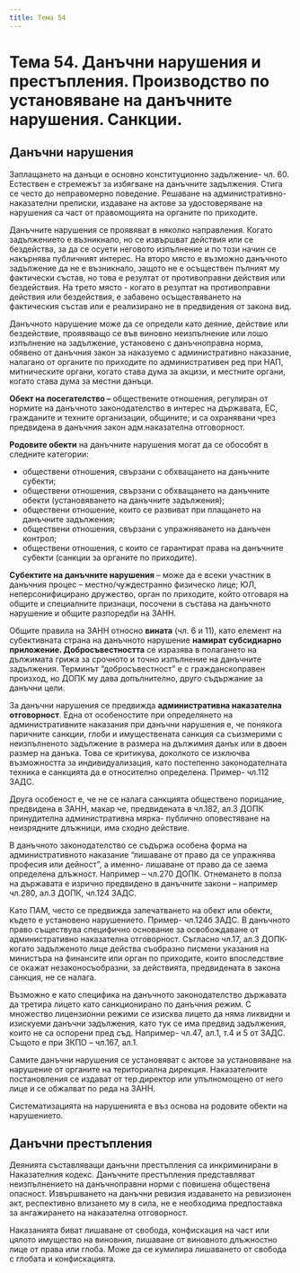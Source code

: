 ```yaml
---
title: Тема 54
---
```


# **Тема 54. Данъчни нарушения и престъпления. Производство по установяване на данъчните нарушения. Санкции.**
## Данъчни нарушения
Заплащането на данъци е основно конституционно задължение- чл. 60. Естествен е стремежът за избягване на данъчните задължения.  Стига се често до неправомерно поведение. Решаване на административно-наказателни преписки, издаване на актове за удостоверяване на нарушения са част от правомощията на органите по приходите. 

Данъчните нарушения се проявяват в няколко направления. Когато задължението е възникнало, но се извършват действия или се бездейства, за да се осуети неговото изпълнение и по този начин се накърнява публичният интерес. На второ място е възможно данъчното задължение да не е възникнало, защото не е осъществен пълният му фактически състав, но това е резултат от противоправни действия или бездействия. На трето място - когато в резултат на противоправни действия или бездействия, е забавено осъществяването на фактическия състав или е реализирано не в предвидения от закона вид. 

Данъчното нарушение може да се определи като деяние, действие или бездействие, проявяващо се във виновно неизпълнение или лошо изпълнение на задължение, установено с данъчноправна норма, обявено от данъчния закон за наказуемо с административно наказание, налагано от органите по приходите по административен ред при НАП, митническите органи, когато става дума за акцизи, и местните органи, когато става дума за местни данъци.

**Обект на посегателство –** обществените отношения, регулиран от нормите на данъчното законодателство в интерес на държавата, ЕС, гражданите и техните организации, общините; и са охранявани чрез предвидена в данъчния закон адм.наказателна отговорност. 

**Родовите обекти** на данъчните нарушения могат да се обособят в следните категории:

- обществени отношения, свързани с обхващането на данъчните субекти; 
- обществени отношения, свързани с обхващането на данъчните обекти (установяването на данъчните задължения); 
- обществени отношение, които се развиват при плащането на данъчните задължения; 
- обществени отношения, свързани с упражняването на данъчен контрол; 
- обществени отношения, с които се гарантират права на данъчните субекти (санкции за органите по приходите).

**Субектите на данъчните нарушения** – може да е всеки участник в данъчния процес – местно/чуждестранно физическо лице; ЮЛ, неперсонифицирано дружество, орган по приходите, който отговаря на общите и специалните признаци, посочени в състава на данъчното нарушение и общите разпоредби на ЗАНН.

Общите правила на ЗАНН относно **вината** (чл. 6 и 11), като елемент на субективната страна на данъчното нарушение **намират субсидиарно приложение. Добросъвестността** се изразява в полагането на дължимата грижа за срочното и точно изпълнение на данъчните задължения. Терминът “добросъвестност” е с гражданскоправен произход, но ДОПК му дава допълнително, друго съдържание за данъчни цели. 

За данъчни нарушения се предвижда **административна наказателна отговорност**. Една от особеностите при определянето на административните наказания при данъчни нарушения е, че понякога паричните санкции, глоби и имуществената санкция са съизмерими с неизпълненото задължение в размера на дължимия данък или в двоен размер на данъка. Това се критикува, доколкото се изключва възможността за индивидуализация, като постепенно законодателната техника е санкцията да е относително определена.  Пример- чл.112 ЗАДС. 

Друга особеност е, че не се налага санкцията обществено порицание, предвидена в ЗАНН, макар че, предвидената в чл.182, ал.3 ДОПК принудителна административна мярка- публично оповестяване на неизрядните длъжници, има сходно действие. 

В данъчното законодателство се съдържа особена форма на административното наказание “лишаване от право да се упражнява професия или дейност”, а именно- лишаване от право да се заема определена длъжност. Например – чл.270 ДОПК. Отнемането в полза на държавата е изрично предвидено в данъчните закони – например чл.280, ал.3 ДОПК, чл.124 ЗАДС. 

Като ПАМ, често се предвижда запечатването на обект или обекти, където е установено нарушението. Пример- чл.124б ЗАДС. В данъчното право съществува специфично основание за освобождаване от административно наказателна отговорност. Съгласно чл.17, ал.3 ДОПК- когато задълженото лице действа съобразно писмени указания на министъра на финансите или орган по приходите, които впоследствие се окажат незаконосъобразни, за действията, предвидената в закона санкция, не се налага. 

Възможно е като специфика на данъчното законодателство държавата да третира лицето като санкционирано по данъчния режим. С множество лицензионни режими се изисква лицето да няма ликвидни и изискуеми данъчни задължения, като тук се има предвид задължения, които не са оспорени пред съд. Например- чл.47, ал.1, т.4 и 5 от ЗАДС. Същото е при ЗКПО – чл.167, ал.1. 

Самите данъчни нарушения се установяват с актове за установяване на нарушение от органите на териториална дирекция. Наказателните постановления се издават от тер.директор или упълномощено от него лице и  се обжалват по реда на ЗАНН. 

Систематизацията на нарушенията е въз основа на родовите обекти на нарушението.

## Данъчни престъпления
Деянията съставляващи данъчни престъпления са инкриминирани в Наказателния кодекс. Данъчните престъпления представляват неизпълнението на данъчноправни норми с повишена обществена опасност. Извършването на данъчни ревизия издаването на ревизионен акт, респективно влизането му в сила, не е необходима предпоставка за ангажирането на наказателна отговорност.

Наказанията биват лишаване от свобода, конфискация на част или цялото имущество на виновния, лишаване от виновното длъжностно лице от права или глоба. Може да се кумилира лишаването от свобода с глобата и конфискацията.

